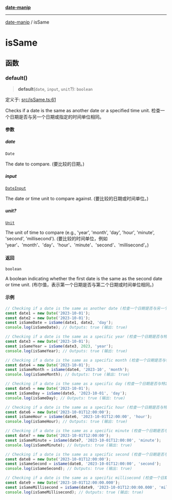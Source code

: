 [**date-manip**](index.md)

***

[date-manip](modules.md) / isSame

# isSame

## 函数

### default()

> **default**(`date`, `input`, `unit`?): `boolean`

定义于: [src/isSame.ts:61](https://github.com/fengxinming/date-manip/blob/74162e61fff73f0ace27e57ce0b5395775c035f2/src/isSame.ts#L61)

Checks if a date is the same as another date or a specified time unit.
检查一个日期是否与另一个日期或指定的时间单位相同。

#### 参数

##### date

`Date`

The date to compare. (要比较的日期。)

##### input

[`DateInput`](types.md#dateinput)

The date or time unit to compare against. (要比较的日期或时间单位。)

##### unit?

[`Unit`](types.md#unit)

The unit of time to compare (e.g., 'year', 'month', 'day', 'hour', 'minute', 'second', 'millisecond').
(要比较的时间单位，例如 'year'、'month'、'day'、'hour'、'minute'、'second'、'millisecond'。)

#### 返回

`boolean`

A boolean indicating whether the first date is the same as the second date or time unit.
(布尔值，表示第一个日期是否与第二个日期或时间单位相同。)

#### 示例

```ts
// Checking if a date is the same as another date (检查一个日期是否与另一个日期相同)
const date1 = new Date('2023-10-01');
const date2 = new Date('2023-10-01');
const isSameDate = isSame(date1, date2, 'day');
console.log(isSameDate); // Outputs: true (输出: true)

// Checking if a date is the same as a specific year (检查一个日期是否与特定年份相同)
const date3 = new Date('2023-10-01');
const isSameYear = isSame(date3, 2023, 'year');
console.log(isSameYear); // Outputs: true (输出: true)

// Checking if a date is the same as a specific month (检查一个日期是否与特定月份相同)
const date4 = new Date('2023-10-01');
const isSameMonth = isSame(date4, '2023-10', 'month');
console.log(isSameMonth); // Outputs: true (输出: true)

// Checking if a date is the same as a specific day (检查一个日期是否与特定天数相同)
const date5 = new Date('2023-10-01');
const isSameDay = isSame(date5, '2023-10-01', 'day');
console.log(isSameDay); // Outputs: true (输出: true)

// Checking if a date is the same as a specific hour (检查一个日期是否与特定小时相同)
const date6 = new Date('2023-10-01T12:00:00');
const isSameHour = isSame(date6, '2023-10-01T12:00:00', 'hour');
console.log(isSameHour); // Outputs: true (输出: true)

// Checking if a date is the same as a specific minute (检查一个日期是否与特定分钟相同)
const date7 = new Date('2023-10-01T12:00:00');
const isSameMinute = isSame(date7, '2023-10-01T12:00:00', 'minute');
console.log(isSameMinute); // Outputs: true (输出: true)

// Checking if a date is the same as a specific second (检查一个日期是否与特定秒数相同)
const date8 = new Date('2023-10-01T12:00:00');
const isSameSecond = isSame(date8, '2023-10-01T12:00:00', 'second');
console.log(isSameSecond); // Outputs: true (输出: true)

// Checking if a date is the same as a specific millisecond (检查一个日期是否与特定毫秒数相同)
const date9 = new Date('2023-10-01T12:00:00.000');
const isSameMillisecond = isSame(date9, '2023-10-01T12:00:00.000', 'millisecond');
console.log(isSameMillisecond); // Outputs: true (输出: true)
```
